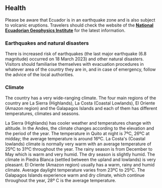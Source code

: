## Health

Please be aware that Ecuador is in an earthquake zone and is also subject to volcanic eruptions. Travelers should check the website of the [**National Ecuadorian Geophysics Institute**](http://www.igepn.edu.ec/) for the latest information.

### **Earthquakes and natural disasters**

There is increased risk of earthquakes (the last major earthquake (6.8 magnitude) occurred on 18 March 2023) and other natural disasters. Visitors should familiarise themselves with evacuation procedures in whatever area of the country they are in, and in case of emergency, follow the advice of the local authorities.

### **Climate**

The country has a very wide-ranging climate. The four main regions of the country are La Sierra (Highlands), La Costa (Coastal Lowlands), El Oriente (Amazon region) and the Galapagos Islands and each of them has different temperatures, climates and seasons.

La Sierra (Highlands) has cooler weather and temperatures change with altitude. In the Andes, the climate changes according to the elevation and the period of the year. The temperature in Quito at night is 7ºC, 26ºC at midday; the average temperature is around 16ºC. La Costa's (Coastal lowlands) climate is normally very warm with an average temperature of 25ºC to 31ºC throughout the year. The rainy season is from December to May which is warm and very humid. The dry season is slightly humid. The climate in Piedra Blanca (settled between the upland and lowlands) is very pleasant. El Oriente (Amazon region) usually has a warm, rainy and humid climate. Average daylight temperature varies from 23ºC to 25ºC. The Galapagos Islands experience warm and dry climate, which continue throughout the year, 28º C is the average temperature.